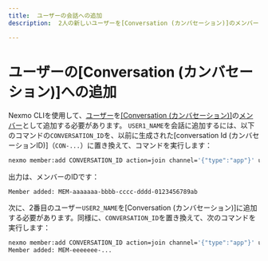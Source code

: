 ```yaml
---
title:  ユーザーの会話への追加
description:  2人の新しいユーザーを[Conversation (カンバセーション)]のメンバーとして追加する

---
```


ユーザーの[Conversation (カンバセーション)]への追加
========================================

Nexmo CLIを使用して、[ユーザー](/conversation/concepts/user)を[[Conversation (カンバセーション)]](/conversation/concepts/member)の[メンバー](/conversation/concepts/conversation)として追加する必要があります。
`USER1_NAME`を会話に追加するには、以下のコマンドの`CONVERSATION_ID`を、以前に生成された[conversation Id (カンバセーションID)]（`CON-...`）に置き換えて、コマンドを実行します：

```sh
nexmo member:add CONVERSATION_ID action=join channel='{"type":"app"}' user_name=USER1_NAME
```

出力は、メンバーのIDです：

    Member added: MEM-aaaaaaa-bbbb-cccc-dddd-0123456789ab

次に、2番目のユーザー`USER2_NAME`を[Conversation (カンバセーション)]に追加する必要があります。同様に、`CONVERSATION_ID`を置き換えて、次のコマンドを実行します：

```sh
nexmo member:add CONVERSATION_ID action=join channel='{"type":"app"}' user_name=USER2_NAME
Member added: MEM-eeeeeee-...
```

